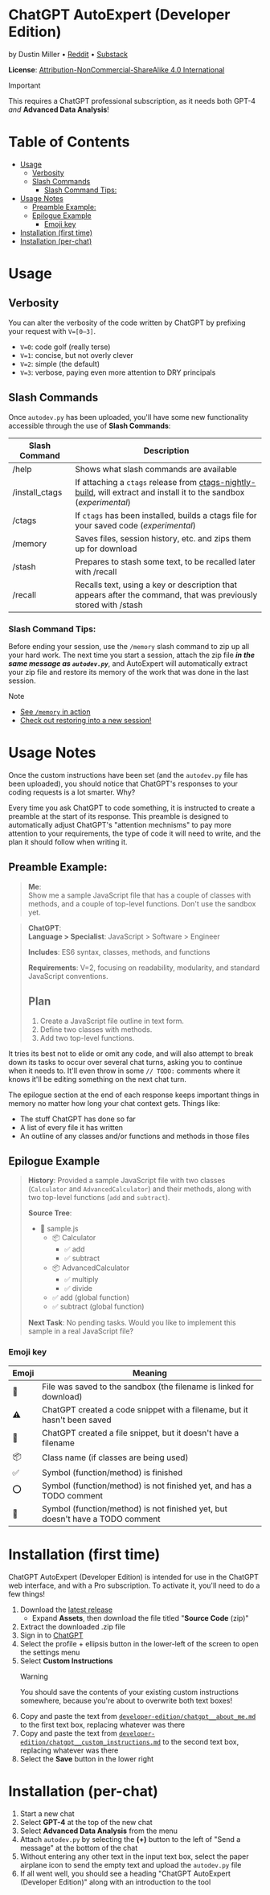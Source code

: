 # ChatGPT AutoExpert (Developer Edition)
by Dustin Miller • [Reddit](https://www.reddit.com/u/spdustin) • [Substack](https://spdustin.substack.com)

**License**: [Attribution-NonCommercial-ShareAlike 4.0 International](https://creativecommons.org/licenses/by-nc-sa/4.0/)

> [!IMPORTANT]
> This requires a ChatGPT professional subscription, as it needs both GPT-4 _and_ **Advanced Data Analysis**!

# Table of Contents
- [Usage](#usage)
  - [Verbosity](#verbosity)
  - [Slash Commands](#slash-commands)
    - [Slash Command Tips:](#slash-command-tips)
- [Usage Notes](#usage-notes)
  - [Preamble Example:](#preamble-example)
  - [Epilogue Example](#epilogue-example)
    - [Emoji key](#emoji-key)
- [Installation (first time)](#installation-first-time)
- [Installation (per-chat)](#installation-per-chat)

# Usage

## Verbosity
You can alter the verbosity of the code written by ChatGPT by prefixing your request with `V=[0–3]`.
- `V=0`: code golf (really terse)
- `V=1`: concise, but not overly clever
- `V=2`: simple (the default)
- `V=3`: verbose, paying even more attention to DRY principals

## Slash Commands
Once `autodev.py` has been uploaded, you'll have some new functionality accessible through the use of **Slash Commands**:

| Slash Command | Description |
|---------------|-------------|
| /help | Shows what slash commands are available |
| /install_ctags | If attaching a `ctags` release from [ctags-nightly-build](https://github.com/universal-ctags/ctags-nightly-build/releases), will extract and install it to the sandbox (*experimental*)|
| /ctags | If `ctags` has been installed, builds a ctags file for your saved code (*experimental*) |
| /memory | Saves files, session history, etc. and zips them up for download |
| /stash | Prepares to stash some text, to be recalled later with /recall |
| /recall | Recalls text, using a key or description that appears after the command, that was previously stored with /stash |

### Slash Command Tips:
Before ending your session, use the `/memory` slash command to zip up all your hard work. The next time you start a session, attach the zip file ***in the same message as `autodev.py`***, and AutoExpert will automatically extract your zip file and restore its memory of the work that was done in the last session.

> [!NOTE]
> - [See `/memory` in action](https://chat.openai.com/share/0f707aba-3cb4-4b35-9c8e-48a4d351b996)
> - [Check out restoring into a new session!](https://chat.openai.com/share/edee3207-0937-47c5-84de-418912262262)

# Usage Notes

Once the custom instructions have been set (and the `autodev.py` file has been uploaded), you should notice that ChatGPT's responses to your coding requests is a lot smarter. Why?

Every time you ask ChatGPT to code something, it is instructed to create a preamble at the start of its response. This preamble is designed to automatically adjust ChatGPT's "attention mechnisms" to pay more attention to your requirements, the type of code it will need to write, and the plan it should follow when writing it.

## Preamble Example:

> **Me**:<br>
> Show me a sample JavaScript file that has a couple of classes with methods, and a couple of top-level functions. Don't use the sandbox yet.

> **ChatGPT**:<br>
> **Language > Specialist**: JavaScript > Software > Engineer
>
> **Includes**: ES6 syntax, classes, methods, and functions
>
> **Requirements**: V=2, focusing on readability, modularity, and standard JavaScript conventions.
>
> ## Plan
> 1. Create a JavaScript file outline in text form.
> 2. Define two classes with methods.
> 3. Add two top-level functions.

It tries its best not to elide or omit any code, and will also attempt to break down its tasks to occur over several chat turns, asking you to continue when it needs to. It'll even throw in some `// TODO:` comments where it knows it'll be editing something on the next chat turn.

The epilogue section at the end of each response keeps important things in memory no matter how long your chat context gets. Things like:
- The stuff ChatGPT has done so far
- A list of every file it has written
- An outline of any classes and/or functions and methods in those files

## Epilogue Example

> **History**: Provided a sample JavaScript file with two classes (`Calculator` and `AdvancedCalculator`) and their methods, along with two top-level functions (`add` and `subtract`).
>
> **Source Tree**:
> - 👻 sample.js
>   - 📦 Calculator
>     - ✅ add
>     - ✅ subtract
>   - 📦 AdvancedCalculator
>     - ✅ multiply
>     - ✅ divide
>   - ✅ add (global function)
>   - ✅ subtract (global function)
>
> **Next Task**: No pending tasks. Would you like to implement this sample in a real JavaScript file?

### Emoji key
|Emoji|Meaning|
|---|---|
|💾|File was saved to the sandbox (the filename is linked for download)|
|⚠️|ChatGPT created a code snippet with a filename, but it hasn't been saved|
|👻|ChatGPT created a file snippet, but it doesn't have a filename|
|📦|Class name (if classes are being used)|
|✅|Symbol (function/method) is finished|
|⭕️|Symbol (function/method) is not finished yet, and has a TODO comment|
|🔴|Symbol (function/method) is not finished yet, but doesn't have a TODO comment|


# Installation (first time)
ChatGPT AutoExpert (Developer Edition) is intended for use in the ChatGPT web interface, and with a Pro subscription. To activate it, you'll need to do a few things!

1. Download the [latest release](https://github.com/spdustin/ChatGPT-AutoExpert/releases/latest)
    - Expand **Assets**, then download the file titled "**Source Code** (zip)"
2. Extract the downloaded .zip file
3. Sign in to [ChatGPT](https://chat.openai.com)
4. Select the profile + ellipsis button in the lower-left of the screen to open the settings menu
5. Select **Custom Instructions**
    > [!WARNING]
    > You should save the contents of your existing custom instructions somewhere, because you're about to overwrite both text boxes!
6. Copy and paste the text from [`developer-edition/chatgpt__about_me.md`](chatgpt__about_me.md) to the first text box, replacing whatever was there
7. Copy and paste the text from [`developer-edition/chatgpt__custom_instructions.md`](chatgpt__custom_instructions.md) to the second text box, replacing whatever was there
8. Select the **Save** button in the lower right

# Installation (per-chat)

1. Start a new chat
2. Select **GPT-4** at the top of the new chat
3. Select **Advanced Data Analysis** from the menu
4. Attach `autodev.py` by selecting the **(+)** button to the left of "Send a message" at the bottom of the chat
5. Without entering any other text in the input text box, select the paper airplane icon to send the empty text and upload the `autodev.py` file
6. If all went well, you should see a heading "ChatGPT AutoExpert (Developer Edition)" along with an introduction to the tool